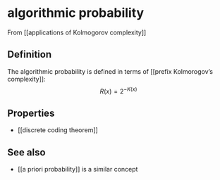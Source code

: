 # algorithmic probability
From [[applications of Kolmogorov complexity]]

## Definition
The algorithmic probability is defined in terms of [[prefix Kolmorogov’s complexity]]:
$$R(x) = 2^{-K(x)}$$

## Properties
- [[discrete coding theorem]]

## See also
- [[a priori probability]] is a similar concept